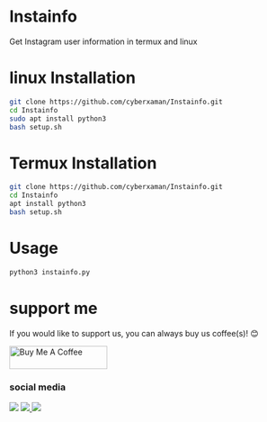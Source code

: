 # Instainfo
Get Instagram user information in termux and linux

# linux Installation
```bash
git clone https://github.com/cyberxaman/Instainfo.git
cd Instainfo
sudo apt install python3
bash setup.sh
```

# Termux Installation
```bash
git clone https://github.com/cyberxaman/Instainfo.git
cd Instainfo
apt install python3
bash setup.sh
```

# Usage
```bash
python3 instainfo.py
```

# support me

If you would like to support us, you can always buy us coffee(s)! 😊

<a href="https://www.buymeacoffee.com/cyberxeal" target="_blank"><img src="https://cdn.buymeacoffee.com/buttons/default-orange.png" alt="Buy Me A Coffee" height="41" width="174"></a>


 ### social media 
  <a href="https://www.instagram.com/cyberxeal/"> <img src="https://img.shields.io/badge/Instagram-E4405F?style=for-the-badge&logo=instagram&logoColor=white"></a>
<a href="https://m.twitter.com/cyberxeal" > <img src="https://img.shields.io/badge/Twitter-1DA1F2?style=for-the-badge&logo=twitter&logoColor=white"> </a>
<a href="https://youtube.com/@FlaxidoFFOfc"><img src="https://img.shields.io/badge/YouTube-FF0000?style=for-the-badge&logo=youtube&logoColor=white"></a>
